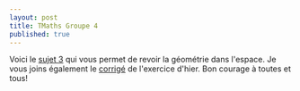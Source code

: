 ```yaml
---
layout: post
title: TMaths Groupe 4
published: true
---
```


Voici le [sujet 3](https://github.com/raveluz/raveluz.github.io/blob/master/pdf/Jour3.pdf) qui vous permet de revoir la géométrie dans l'espace. Je vous joins également le [corrigé](https://github.com/raveluz/raveluz.github.io/blob/master/pdf/Correction.Jour2.pdf) de l'exercice d'hier. Bon courage à toutes et tous!




